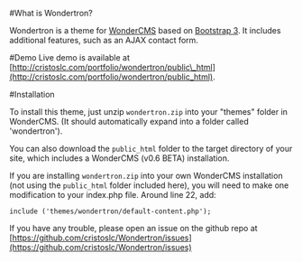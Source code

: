 #What is Wondertron?

Wondertron is a theme for [WonderCMS](http://www.wondercms.com) based on [Bootstrap 3](http://getbootstrap.com). It includes additional features, such as an AJAX contact form.

#Demo
Live demo is available at [http://cristoslc.com/portfolio/wondertron/public\_html](http://cristoslc.com/portfolio/wondertron/public_html).

#Installation

To install this theme, just unzip `wondertron.zip` into your "themes" folder in WonderCMS. (It should automatically expand into a folder called 'wondertron').

You can also download the `public_html` folder to the target directory of your site, which includes a WonderCMS (v0.6 BETA) installation.

If you are installing `wondertron.zip` into your own WonderCMS installation (not using the `public_html` folder included here), you will need to make one modification to your index.php file. Around line 22, add:

    include ('themes/wondertron/default-content.php');

If you have any trouble, please open an issue on the github repo at [https://github.com/cristoslc/Wondertron/issues](https://github.com/cristoslc/Wondertron/issues)
